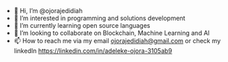 - 👋 Hi, I’m @ojorajedidiah
- 👀 I’m interested in programming and solutions development
- 🌱 I’m currently learning open source languages 
- 💞️ I’m looking to collaborate on Blockchain, Machine Learning and AI
- 📫 How to reach me via my email ojorajedidiah@gmail.com or check my linkedIn https://linkedin.com/in/adeleke-ojora-3105ab9

<!---
ojorajedidiah/ojorajedidiah is a ✨ special ✨ repository because its `README.md` (this file) appears on your GitHub profile.
You can click the Preview link to take a look at your changes.
--->
